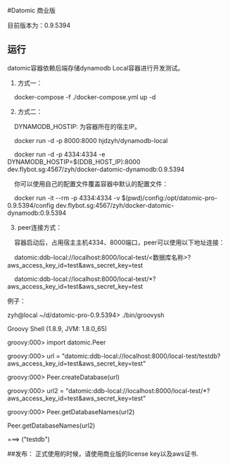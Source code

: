 
#Datomic 商业版

目前版本为：0.9.5394

## 运行

datomic容器依赖后端存储dynamodb Local容器进行开发测试。

1. 方式一：

    docker-compose -f ./docker-compose.yml up -d

2. 方式二：

    DYNAMODB_HOSTIP: 为容器所在的宿主IP。

    docker run -d  -p 8000:8000 hjdzyh/dynamodb-local

    docker run -d -p 4334:4334 -e DYNAMODB_HOSTIP=$(DDB_HOST_IP):8000 dev.flybot.sg:4567/zyh/docker-datomic-dynamodb:0.9.5394


    你可以使用自己的配置文件覆盖容器中默认的配置文件：

    docker run -it --rm -p 4334:4334 -v $(pwd)/config:/opt/datomic-pro-0.9.5394/config dev.flybot.sg:4567/zyh/docker-datomic-dynamodb:0.9.5394

3. peer连接方式：

    容器启动后，占用宿主主机4334、8000端口，peer可以使用以下地址连接：

    datomic:ddb-local://localhost:8000/local-test/<数据库名称>?aws_access_key_id=test&aws_secret_key=test

    datomic:ddb-local://localhost:8000/local-test/*?aws_access_key_id=test&aws_secret_key=test

例子：

zyh@local ~/d/datomic-pro-0.9.5394> ./bin/groovysh

Groovy Shell (1.8.9, JVM: 1.8.0_65)

groovy:000> import datomic.Peer

groovy:000> url = "datomic:ddb-local://localhost:8000/local-test/testdb?aws_access_key_id=test&aws_secret_key=test"

groovy:000> Peer.createDatabase(url)

groovy:000> url2 = "datomic:ddb-local://localhost:8000/local-test/*?aws_access_key_id=test&aws_secret_key=test"

groovy:000> Peer.getDatabaseNames(url2)

Peer.getDatabaseNames(url2)

===> ("testdb")

##发布：
正式使用的时候，请使用商业版的license key以及aws证书.
